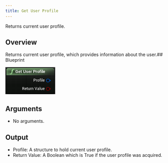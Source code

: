 ```yaml
---
title: Get User Profile
---
```

 Returns current user profile.

## Overview

Returns current user profile, which provides information about the user.## Blueprint

![](/images/documentation-unreal-latest-concepts-unreal-blueprints-get-user-profile-0.png)  
## Arguments

* No arguments.
## Output

* Profile: A structure to hold current user profile.
* Return Value: A Boolean which is True if the user profile was acquired.

